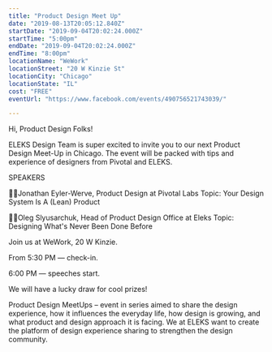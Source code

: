```yaml
---
title: "Product Design Meet Up"
date: "2019-08-13T20:05:12.840Z"
startDate: "2019-09-04T20:02:24.000Z"
startTime: "5:00pm"
endDate: "2019-09-04T20:02:24.000Z"
endTime: "8:00pm"
locationName: "WeWork"
locationStreet: "20 W Kinzie St"
locationCity: "Chicago"
locationState: "IL"
cost: "FREE"
eventUrl: "https://www.facebook.com/events/490756521743039/"

---
```


Hi, Product Design Folks!

ELEKS Design Team is super excited to invite you to our next Product Design Meet-Up in Chicago. The event will be packed with tips and experience of designers from Pivotal and ELEKS.

SPEAKERS

💁‍♂️Jonathan Eyler-Werve, Product Design at Pivotal Labs
Topic: Your Design System Is A (Lean) Product

💁‍♂️Oleg Slyusarchuk, Head of Product Design Office at Eleks
Topic: Designing What's Never Been Done Before 

Join us at WeWork, 20 W Kinzie.

From 5:30 PM — check-in.

6:00 PM — speeches start.

We will have a lucky draw for cool prizes!

Product Design MeetUps – event in series aimed to share the design experience, how it influences the everyday life, how design is growing, and what product and design approach it is facing. We at ELEKS want to create the platform of design experience sharing to strengthen the design community. 

